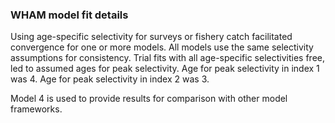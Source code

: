 ### WHAM model fit details

Using age-specific selectivity for surveys or fishery catch facilitated convergence for one or more models.
All models use the same selectivity assumptions for consistency.
Trial fits with all age-specific selectivities free, led to assumed ages for peak selectivity.
Age for peak selectivity in index 1 was 4.
Age for peak selectivity in index 2 was 3.

Model 4 is used to provide results for comparison with other model frameworks.
